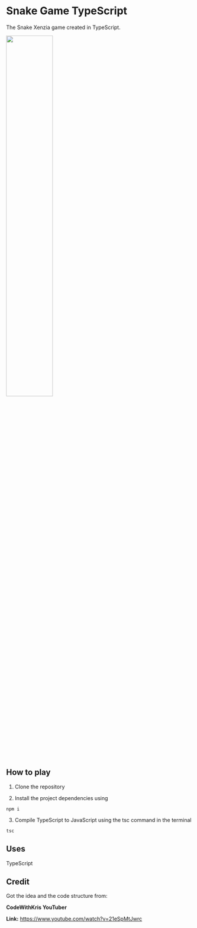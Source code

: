# Snake Game TypeScript

The Snake Xenzia game created in TypeScript. 

<img src="https://i.imgur.com/FqZbK3y.png" height="50%" width="50%">

## How to play

1. Clone the repository

2. Install the project dependencies using
```
npm i
```
3. Compile TypeScript to JavaScript using the tsc command in the terminal
```
tsc
```


## Uses

TypeScript

## Credit

Got the idea and the code structure from:

**CodeWithKris YouTuber**

**Link:** https://www.youtube.com/watch?v=21eSpMtJwrc
